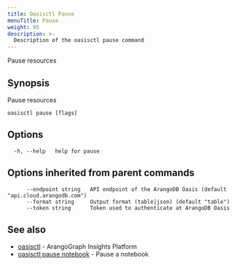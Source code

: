 ```yaml
---
title: Oasisctl Pause
menuTitle: Pause
weight: 95
description: >-
  Description of the oasisctl pause command
---
```

Pause resources

## Synopsis

Pause resources

```
oasisctl pause [flags]
```

## Options

```
  -h, --help   help for pause
```

## Options inherited from parent commands

```
      --endpoint string   API endpoint of the ArangoDB Oasis (default "api.cloud.arangodb.com")
      --format string     Output format (table|json) (default "table")
      --token string      Token used to authenticate at ArangoDB Oasis
```

## See also

* [oasisctl](../options.md)	 - ArangoGraph Insights Platform
* [oasisctl pause notebook](pause-notebook.md)	 - Pause a notebook

